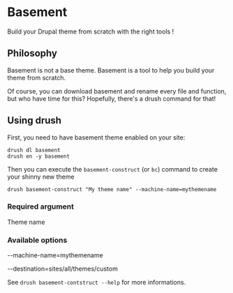 Basement
========

Build your Drupal theme from scratch with the right tools !


Philosophy
----------

Basement is not a base theme.
Basement is a tool to help you build your theme from scratch.

Of course, you can download basement and rename every file and function, but who have time for this? Hopefully, there's a drush command for that!


Using drush
-----------

First, you need to have basement theme enabled on your site:
```
drush dl basement
drush en -y basement
```

Then you can execute the `basement-construct` (or `bc`) command to create your
shinny new theme

```
drush basement-construct "My theme name" --machine-name=mythemename
```

### Required argument ###

Theme name


### Available options ###

--machine-name=mythemename

--destination=sites/all/themes/custom

See `drush basement-contstruct --help` for more informations.

